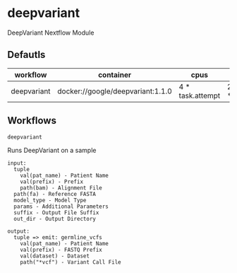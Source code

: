 # deepvariant

DeepVariant Nextflow Module

## Defautls

| workflow    | container                         | cpus              | memory                            |
| ----------- | --------------------------------- | ----------------- | --------------------------------- |
| deepvariant | docker://google/deepvariant:1.1.0 | 4 \* task.attempt | 20.GB.plus(12.GB \* task.attempt) |

## Workflows

`deepvariant`

Runs DeepVariant on a sample

```
input:
  tuple
    val(pat_name) - Patient Name
    val(prefix) - Prefix
    path(bam) - Alignment File
  path(fa) - Reference FASTA
  model_type - Model Type
  params - Additional Parameters
  suffix - Output File Suffix
  out_dir - Output Directory

output:
  tuple => emit: germline_vcfs
    val(pat_name) - Patient Name
    val(prefix) - FASTQ Prefix
    val(dataset) - Dataset
    path("*vcf") - Variant Call File
```
